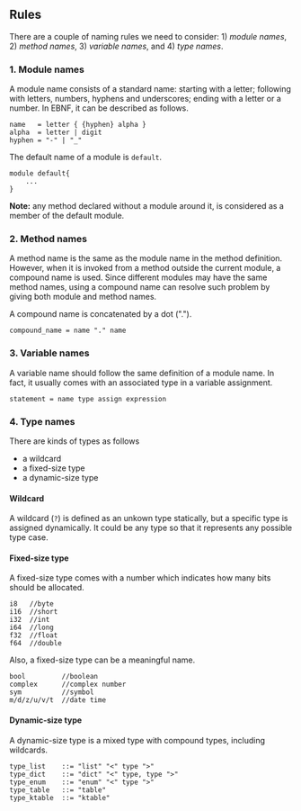 <!--## Naming-->

## Rules

There are a couple of naming rules we need to consider: 1) *module names*, 2)
*method names*, 3) *variable names*, and 4) *type names*.

### 1. Module names

A module name consists of a standard name: starting with a letter; following
with letters, numbers, hyphens and underscores; ending with a letter or a
number. In EBNF, it can be described as follows.

```no-highlight
name   = letter { {hyphen} alpha }
alpha  = letter | digit
hyphen = "-" | "_"
```

The default name of a module is `default`.

```no-highlight
module default{
    ...
}
```

**Note:** any method declared without a module around it, is considered as a
member of the default module.

### 2. Method names

A method name is the same as the module name in the method definition.
However, when it is invoked from a method outside the current module, a
compound name is used.  Since different modules may have the same method
names, using a compound name can resolve such problem by giving both module
and method names.

A compound name is concatenated by a dot (".").

```no-highlight
compound_name = name "." name
```

### 3. Variable names

A variable name should follow the same definition of a module name.  In fact, it usually comes with an associated type in a variable assignment.

```no-highlight
statement = name type assign expression
```

### 4. Type names

There are kinds of types as follows

- a wildcard
- a fixed-size type
- a dynamic-size type

#### Wildcard

A wildcard (`?`) is defined as an unkown type statically, but a specific type
is assigned dynamically.  It could be any type so that it represents any
possible type case.

#### Fixed-size type

A fixed-size type comes with a number which indicates how many bits should be
allocated.

```no-highlight
i8   //byte
i16  //short
i32  //int
i64  //long
f32  //float
f64  //double
```

Also, a fixed-size type can be a meaningful name.

```no-highlight
bool         //boolean
complex      //complex number
sym          //symbol
m/d/z/u/v/t  //date time
```

#### Dynamic-size type

A dynamic-size type is a mixed type with compound types, including wildcards.

```no-highlight
type_list    ::= "list" "<" type ">"
type_dict    ::= "dict" "<" type, type ">"
type_enum    ::= "enum" "<" type ">"
type_table   ::= "table"
type_ktable  ::= "ktable"
```

